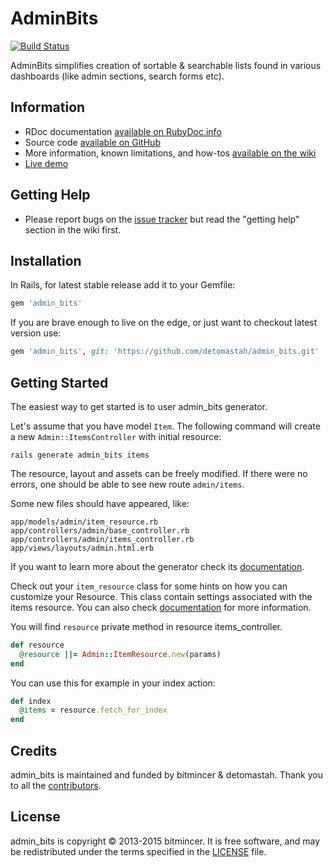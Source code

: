 AdminBits
==========

[![Build Status](https://travis-ci.org/detomastah/admin_bits.svg)](https://travis-ci.org/detomastah/admin_bits)

AdminBits simplifies creation of sortable & searchable lists found in various dashboards (like admin sections, search forms etc).

## Information

* RDoc documentation [available on RubyDoc.info](http://rubydoc.info/gems/admin_bits)
* Source code [available on GitHub](https://github.com/bitmincer/admin_bits)
* More information, known limitations, and how-tos [available on the wiki](https://github.com/bitmincer/admin_bits/wiki)
* [Live demo](http://demo-admin-bits.herokuapp.com/admin)

## Getting Help

* Please report bugs on the [issue tracker](https://github.com/bitmincer/admin_bits/issues) but read the "getting help" section in the wiki first.

## Installation

In Rails, for latest stable release add it to your Gemfile:

```ruby
gem 'admin_bits'
```

If you are brave enough to live on the edge, or just want to checkout latest version use:

```ruby
gem 'admin_bits', git: 'https://github.com/detomastah/admin_bits.git'
```

## Getting Started
The easiest way to get started is to user admin_bits generator.

Let's assume that you have model `Item`. The following command will create a new `Admin::ItemsController` with initial resource:

```
rails generate admin_bits items
```

The resource, layout and assets can be freely modified. If there were no errors, one should be able to see new route `admin/items`.

Some new files should have appeared, like:
```
app/models/admin/item_resource.rb
app/controllers/admin/base_controller.rb
app/controllers/admin/items_controller.rb
app/views/layouts/admin.html.erb
```

If you want to learn more about the generator check its [documentation](https://github.com/wilqq/admin_bits/wiki/Generator).

Check out your `item_resource` class for some hints on how you can customize your Resource. This class contain settings associated with the items resource. You can also check [documentation](https://github.com/wilqq/admin_bits/wiki/Resource-class) for more information.

You will find `resource` private method in resource items_controller.

```ruby
def resource
  @resource ||= Admin::ItemResource.new(params)
end
```

You can use this for example in your index action:

```ruby
def index
  @items = resource.fetch_for_index
end
```


## Credits

admin_bits is maintained and funded by bitmincer & detomastah. Thank you
to all the [contributors][contributors].

## License

admin_bits is copyright © 2013-2015 bitmincer. It is free software,
and may be redistributed under the terms specified in the
[LICENSE](LICENSE) file.

[contributors]: https://github.com/bitmincer/admin_bits/contributors
